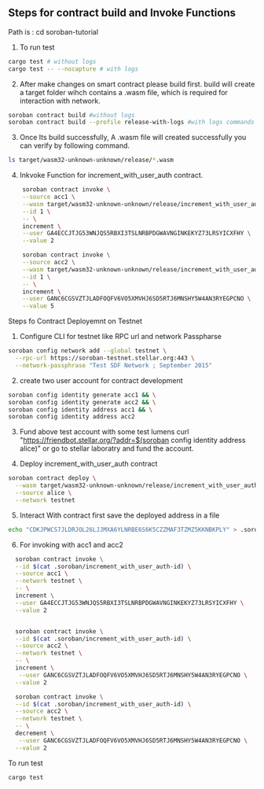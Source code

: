## Steps for contract build and Invoke Functions


Path  is :  cd soroban-tutorial

1. To run test
```bash
cargo test # without logs
cargo test -- --nocapture # with logs
```

2. After make changes on smart contract please build first. build will create a target folder wihch contains a .wasm file, which is required for interaction with network.
```bash
soroban contract build #without logs
soroban contract build --profile release-with-logs #with logs commands not working
```
3. Once Its build successfully, A .wasm file will created successfully you can verify by following command.
```bash
ls target/wasm32-unknown-unknown/release/*.wasm
```
4. Inkvoke Function for increment_with_user_auth contract.

```bash
    soroban contract invoke \
    --source acc1 \
    --wasm target/wasm32-unknown-unknown/release/increment_with_user_auth.wasm \
    --id 1 \
    -- \
    increment \
    --user GA4ECCJTJG53WNJQS5RBXI3TSLNRBPDGWAVNGINKEKYZ73LRSYICXFHY \
    --value 2
```
```bash
    soroban contract invoke \
    --source acc2 \
    --wasm target/wasm32-unknown-unknown/release/increment_with_user_auth.wasm \
    --id 1 \
    -- \
    increment \
    --user GANC6CGSVZTJLADFOQFV6VO5XMVHJ6SD5RTJ6MNSHY5W4AN3RYEGPCNO \
    --value 5
```

Steps fo Contract Deployemnt on Testnet

1. Configure CLI for testnet like RPC url and network Passpharse
```bash
soroban config network add --global testnet \
  --rpc-url https://soroban-testnet.stellar.org:443 \
  --network-passphrase "Test SDF Network ; September 2015"
```
2. create two user account for contract development 
```bash
soroban config identity generate acc1 && \
soroban config identity generate acc2 && \
soroban config identity address acc1 && \
soroban config identity address acc2
```
3. Fund above test account with some test lumens
 curl "https://friendbot.stellar.org/?addr=$(soroban config identity address alice)"
 or go to stellar laboratry  and fund the account.


4. Deploy increment_with_user_auth contract
```bash
soroban contract deploy \
  --wasm target/wasm32-unknown-unknown/release/increment_with_user_auth.wasm \
  --source alice \
  --network testnet
  ```
5. Interact With contract first save the deployed address in a file 
```bash
echo "CDKJPWCS7JLDRJOL26LJJMXA6YLNRBE6S6K5CZZMAF3TZMZ5KKNBKPLY" > .soroban/increment_with_user_auth-id
```

6. For invoking with acc1 and acc2
```bash
  soroban contract invoke \
  --id $(cat .soroban/increment_with_user_auth-id) \
  --source acc1 \
  --network testnet \
  -- \
  increment \
  --user GA4ECCJTJG53WNJQS5RBXI3TSLNRBPDGWAVNGINKEKYZ73LRSYICXFHY \
  --value 2


  soroban contract invoke \
  --id $(cat .soroban/increment_with_user_auth-id) \
  --source acc2 \
  --network testnet \
  -- \
  increment \
   --user GANC6CGSVZTJLADFOQFV6VO5XMVHJ6SD5RTJ6MNSHY5W4AN3RYEGPCNO \
  --value 2

  soroban contract invoke \
  --id $(cat .soroban/increment_with_user_auth-id) \
  --source acc2 \
  --network testnet \
  -- \
  decrement \
   --user GANC6CGSVZTJLADFOQFV6VO5XMVHJ6SD5RTJ6MNSHY5W4AN3RYEGPCNO \
  --value 2
```

To run test
```bash
cargo test
```


